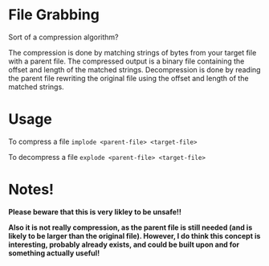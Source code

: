 # File Grabbing
Sort of a compression algorithm? 

The compression is done by matching strings of bytes from your target file with a parent file. The compressed output is a binary file containing the offset and length of the matched strings. Decompression is done by reading the parent file rewriting the original file using the offset and length of the matched strings.

# Usage #
To compress a file `implode <parent-file> <target-file>`

To decompress a file `explode <parent-file> <target-file>`

# Notes! #
**Please beware that this is very likley to be unsafe!!**

**Also it is not really compression, as the parent file is still needed (and is likely to be larger than the original file). However, I do think this concept is interesting, probably already exists, and could be built upon and for something actually useful!**